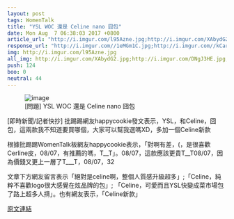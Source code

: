 ```yaml
---
layout: post
tags: WomenTalk
title: "YSL WOC 還是 Celine nano 囧包"
date: Mon Aug  7 06:38:03 2017 +0800
article_url: "http://i.imgur.com/l95Azne.jpg;http://i.imgur.com/XAbydG2.jpg;http://i.imgur.com/DNgJ3HE.jpg"
response_url: "http://i.imgur.com//1eMGm1C.jpg;http://i.imgur.com//kCar81I.jpg//焦糖色或裸灰色都不;http://i.imgur.com//8tGngly.jpg//我自己買Celine//trio"
img: http://i.imgur.com/l95Azne.jpg
all_img: http://i.imgur.com/XAbydG2.jpg;http://i.imgur.com/DNgJ3HE.jpg;http://i.imgur.com//1eMGm1C.jpg
push: 124
boo: 0
neutral: 44
---
```


<figure>
<img src="http://i.imgur.com/l95Azne.jpg" alt="image">
<figcaption>
[問題] YSL WOC 還是 Celine nano 囧包
</figcaption>
</figure>



[即時新聞/記者快抄] 批踢踢網友happycookie發文表示，YSL，和Celine，囧包，這兩款我不知道要買哪個，大家可以幫我選嗎XD，多加一個Celine新款

根據批踢踢WomenTalk板網友happycookie表示，「對啊有差，(，是很喜歡Cerline皮，08/07，有推薦的嗎，T__T」。08/07，這款應該更貴T__T08/07，因為價錢又更上一層了T___T，08/07，32

文章下方網友留言表示「絕對是celine啊，整個人質感升級超多」;「Celine，純粹不喜歡logo很大感覺在炫品牌的包」; 「Celine，可愛而且YSL快變成菜市場包了路上超多人揹」。也有網友表示，「Celine新款」

<a href = "https://www.ptt.cc/bbs/WomenTalk/M.1502059085.A.1F9.html">原文連結</a>

